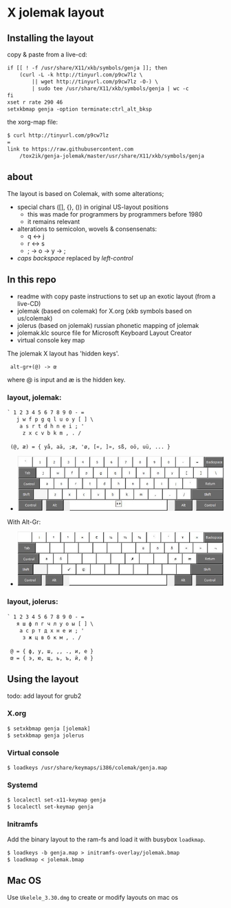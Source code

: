 # X jolemak layout

## Installing the layout

copy & paste from a live-cd:

    if [[ ! -f /usr/share/X11/xkb/symbols/genja ]]; then
        (curl -L -k http://tinyurl.com/p9cw7lz \
            || wget http://tinyurl.com/p9cw7lz -O-) \
            | sudo tee /usr/share/X11/xkb/symbols/genja | wc -c
    fi
    xset r rate 290 46
    setxkbmap genja -option terminate:ctrl_alt_bksp


the xorg-map file:

    $ curl http://tinyurl.com/p9cw7lz
    =
    link to https://raw.githubusercontent.com
        /tox2ik/genja-jolemak/master/usr/share/X11/xkb/symbols/genja

## about

The layout is based on Colemak, with some alterations;

- special chars ([], {}, ()) in original US-layout positions
  - this was made for programmers by programmers before 1980
  - it remains relevant
- alterations to semicolon, wovels & consensenats:
  - q <-> j
  - r <-> s
  - \; -> o -> y -> ;
- *caps backspace* replaced by *left-control*

## In this repo

- readme with copy paste instructions to set up an exotic layout (from a live-CD)
- jolemak (based on colemak) for X.org (xkb symbols based on us/colemak)
- jolerus (based on jolemak) russian phonetic mapping of jolemak
- jolemak.klc source file for Microsoft Keyboard Layout Creator
- virtual console key map

The jolemak X layout has  'hidden keys'.

     alt-gr+(@) -> œ

where @ is input and æ is the hidden key.


### layout, jolemak:

    ` 1 2 3 4 5 6 7 8 9 0 - =
       j w f p g q l u o y [ ] \
        a s r t d h n e i ; '
         z x c v b k m , . /

     (@, æ) = { yå, aä, ;æ, 'ø, [«, ]», sß, oö, uü, ... }

- ![jolemak](/image/jolemak.jpg "Jolemak")

With <kdb>Alt-Gr</kbd>: 

- ![jolemak altgr](/image/jolemak-AltGr.jpg "Jolemak Alternative Graph")


### layout, jolerus:

    ` 1 2 3 4 5 6 7 8 9 0 - =
       я ш ф п г ч л у о ы [ ] \
        а с р т д х н е и ; '
         з ж ц в б к м , . /

     @ = { ф, у, ш, ,, ., и, е }
     œ = { э, ю, щ, ь, ъ, й, ё }



## Using the layout

todo: add layout for grub2

### X.org

    $ setxkbmap genja [jolemak]
    $ setxkbmap genja jolerus

### Virtual console

	$ loadkeys /usr/share/keymaps/i386/colemak/genja.map

### Systemd

    $ localectl set-x11-keymap genja
    $ localectl set-keymap genja

### Initramfs

Add the binary layout to the ram-fs and load it with busybox `loadkmap`.

    $ loadkeys -b genja.map > initramfs-overlay/jolemak.bmap
    $ loadkmap < jolemak.bmap

## Mac OS

Use `Ukelele_3.30.dmg` to create or modify layouts on mac os

